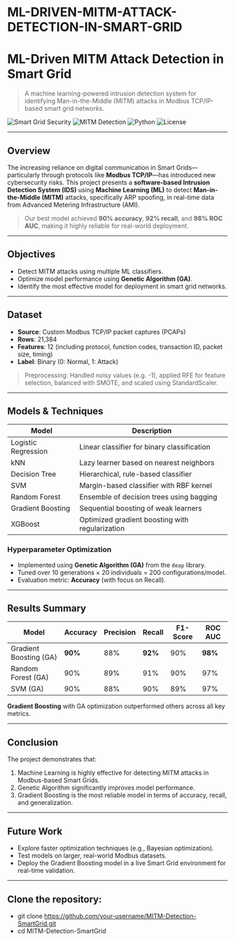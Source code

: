 # ML-DRIVEN-MITM-ATTACK-DETECTION-IN-SMART-GRID
#  ML-Driven MITM Attack Detection in Smart Grid

> A machine learning-powered intrusion detection system for identifying Man-in-the-Middle (MITM) attacks in Modbus TCP/IP-based smart grid networks.

![Smart Grid Security](https://img.shields.io/badge/smart--grid-cybersecurity-blue)
![MITM Detection](https://img.shields.io/badge/MITM-Detection-red)
![Python](https://img.shields.io/badge/Python-3.9-blue.svg)
![License](https://img.shields.io/badge/License-MIT-green)

---

##  Overview

The increasing reliance on digital communication in Smart Grids—particularly through protocols like **Modbus TCP/IP**—has introduced new cybersecurity risks. This project presents a **software-based Intrusion Detection System (IDS)** using **Machine Learning (ML)** to detect **Man-in-the-Middle (MITM)** attacks, specifically ARP spoofing, in real-time data from Advanced Metering Infrastructure (AMI).

>  Our best model achieved **90% accuracy**, **92% recall**, and **98% ROC AUC**, making it highly reliable for real-world deployment.

---

##  Objectives

-  Detect MITM attacks using multiple ML classifiers.
-  Optimize model performance using **Genetic Algorithm (GA)**.
-  Identify the most effective model for deployment in smart grid networks.

---

##  Dataset

- **Source**: Custom Modbus TCP/IP packet captures (PCAPs)
- **Rows**: 21,384
- **Features**: 12 (including protocol, function codes, transaction ID, packet size, timing)
- **Label**: Binary (0: Normal, 1: Attack)

>  Preprocessing: Handled noisy values (e.g. -1), applied RFE for feature selection, balanced with SMOTE, and scaled using StandardScaler.

---

##  Models & Techniques

| Model               | Description                                      |
|--------------------|--------------------------------------------------|
| Logistic Regression| Linear classifier for binary classification     |
| kNN                | Lazy learner based on nearest neighbors          |
| Decision Tree      | Hierarchical, rule-based classifier              |
| SVM                | Margin-based classifier with RBF kernel          |
| Random Forest      | Ensemble of decision trees using bagging         |
| Gradient Boosting  | Sequential boosting of weak learners             |
| XGBoost            | Optimized gradient boosting with regularization  |

###  Hyperparameter Optimization
- Implemented using **Genetic Algorithm (GA)** from the `deap` library.
- Tuned over 10 generations × 20 individuals = 200 configurations/model.
- Evaluation metric: **Accuracy** (with focus on Recall).

---

##  Results Summary

| Model       | Accuracy | Precision | Recall | F1-Score | ROC AUC |
|-------------|----------|-----------|--------|----------|---------|
| Gradient Boosting (GA) | **90%**  | 88%      | **92%** | 90%      | **98%** |
| Random Forest (GA)     | 90%      | 89%      | 91%    | 90%      | 97%     |
| SVM (GA)               | 90%      | 88%      | 90%    | 89%      | 97%     |

 **Gradient Boosting** with GA optimization outperformed others across all key metrics.

---


## Conclusion
The project demonstrates that:
1. Machine Learning is highly effective for detecting MITM attacks in Modbus-based Smart Grids.
2. Genetic Algorithm significantly improves model performance.
3. Gradient Boosting is the most reliable model in terms of accuracy, recall, and generalization.

---

## Future Work
-  Explore faster optimization techniques (e.g., Bayesian optimization).
-  Test models on larger, real-world Modbus datasets.
-  Deploy the Gradient Boosting model in a live Smart Grid environment for real-time validation.

---

## Clone the repository:
-  git clone https://github.com/your-username/MITM-Detection-SmartGrid.git
-  cd MITM-Detection-SmartGrid
